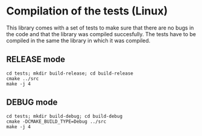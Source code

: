 # Compilation of the tests (Linux)

This library comes with a set of tests to make sure that there are no bugs in the code and that the library was compiled succesfully. The tests have to be compiled in the same the library in which it was compiled.

## RELEASE mode

	cd tests; mkdir build-release; cd build-release
	cmake ../src
	make -j 4

## DEBUG mode

	cd tests; mkdir build-debug; cd build-debug
	cmake -DCMAKE_BUILD_TYPE=Debug ../src
	make -j 4
